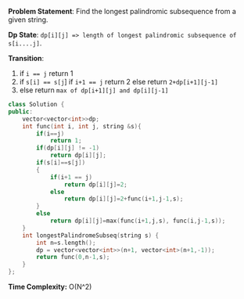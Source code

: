 **Problem Statement**: Find the longest palindromic subsequence from a given string.

**Dp State**: `dp[i][j] => length of longest palindromic subsequence of s[i....j]`.

**Transition**: 
1. if `i == j` return 1
2. if `s[i] == s[j`] 
	if `i+1 == j`
		return 2
	else
		return `2+dp[i+1][j-1]`
3. else
	return `max of dp[i+1][j] and dp[i][j-1]`

```cpp
class Solution {
public:
	vector<vector<int>>dp;
	int func(int i, int j, string &s){
		if(i==j)
			return 1;
		if(dp[i][j] != -1)
			return dp[i][j];
		if(s[i]==s[j])
		{
			if(i+1 == j)
				return dp[i][j]=2;
			else
				return dp[i][j]=2+func(i+1,j-1,s);
		}
		else
			return dp[i][j]=max(func(i+1,j,s), func(i,j-1,s));
	}
	int longestPalindromeSubseq(string s) {
		int n=s.length();
		dp = vector<vector<int>>(n+1, vector<int>(n+1,-1));
		return func(0,n-1,s);
	}
};
```

**Time Complexity:** O(N^2)